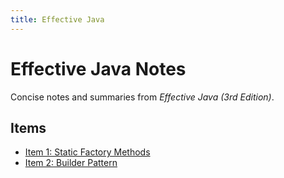 ```yaml
---
title: Effective Java
---
```


# Effective Java Notes

Concise notes and summaries from *Effective Java (3rd Edition)*.

## Items
- [Item 1: Static Factory Methods](item-01-static-factory-methods)
- [Item 2: Builder Pattern](item-02-builder-pattern)
